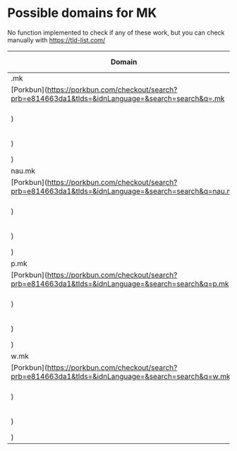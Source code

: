 # Possible domains for MK

No function implemented to check if any of these work, but you can check manually with https://tld-list.com/

| Domain | Porkbun | NameCheap | Google Domains |
|---|---|---|---|
| .mk | [Porkbun](https://porkbun.com/checkout/search?prb=e814663da1&tlds=&idnLanguage=&search=search&q=.mk) | [Namecheap](https://www.namecheap.com/domains/registration/results/?domain=.mk) | [Google](https://domains.google.com/registrar/search?searchTerm=.mk) |
| nau.mk | [Porkbun](https://porkbun.com/checkout/search?prb=e814663da1&tlds=&idnLanguage=&search=search&q=nau.mk) | [Namecheap](https://www.namecheap.com/domains/registration/results/?domain=nau.mk) | [Google](https://domains.google.com/registrar/search?searchTerm=nau.mk) |
| p.mk | [Porkbun](https://porkbun.com/checkout/search?prb=e814663da1&tlds=&idnLanguage=&search=search&q=p.mk) | [Namecheap](https://www.namecheap.com/domains/registration/results/?domain=p.mk) | [Google](https://domains.google.com/registrar/search?searchTerm=p.mk) |
| w.mk | [Porkbun](https://porkbun.com/checkout/search?prb=e814663da1&tlds=&idnLanguage=&search=search&q=w.mk) | [Namecheap](https://www.namecheap.com/domains/registration/results/?domain=w.mk) | [Google](https://domains.google.com/registrar/search?searchTerm=w.mk) |
